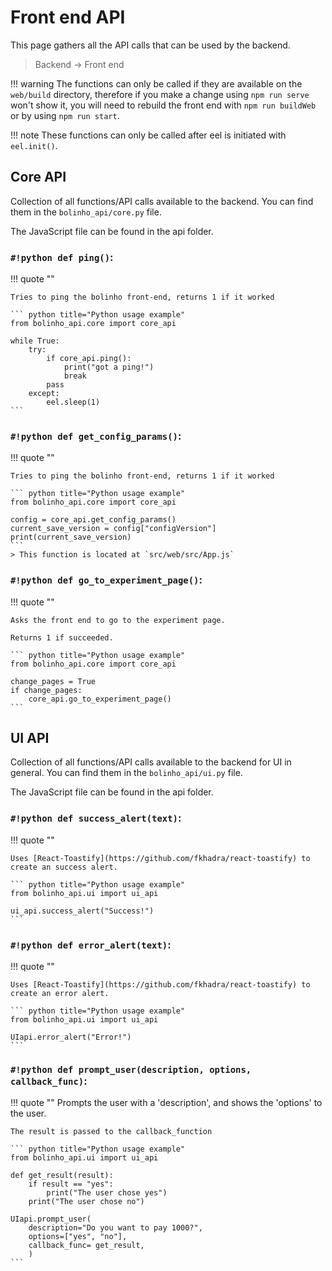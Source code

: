 <!--
 Copyright (C) 2023 Hefestus
 
 This file is part of Bolinho.
 
 Bolinho is free software: you can redistribute it and/or modify
 it under the terms of the GNU General Public License as published by
 the Free Software Foundation, either version 3 of the License, or
 (at your option) any later version.
 
 Bolinho is distributed in the hope that it will be useful,
 but WITHOUT ANY WARRANTY; without even the implied warranty of
 MERCHANTABILITY or FITNESS FOR A PARTICULAR PURPOSE.  See the
 GNU General Public License for more details.
 
 You should have received a copy of the GNU General Public License
 along with Bolinho.  If not, see <http://www.gnu.org/licenses/>.
-->
# Front end API

This page gathers all the API calls that can be used by the backend.

> Backend -> Front end

!!! warning
    The functions can only be called if they are available on the `web/build` directory, therefore if you make a change using `npm run serve` won't show it, you will need to rebuild the front end with `npm run buildWeb` or by using `npm run start`.

!!! note
    These functions can only be called after eel is initiated with `eel.init()`.


## Core API

Collection of all functions/API calls available to the backend. You can find them in the `bolinho_api/core.py` file.

The JavaScript file can be found in the api folder.

### `#!python def ping()`:
!!! quote ""

    Tries to ping the bolinho front-end, returns 1 if it worked

    ``` python title="Python usage example"
    from bolinho_api.core import core_api

    while True:
        try:
            if core_api.ping():
                print("got a ping!")
                break
            pass
        except:
            eel.sleep(1)
    ```

### `#!python def get_config_params()`:
!!! quote ""
    
    
    Tries to ping the bolinho front-end, returns 1 if it worked

    ``` python title="Python usage example"
    from bolinho_api.core import core_api
    
    config = core_api.get_config_params()
    current_save_version = config["configVersion"]
    print(current_save_version)
    ```
    > This function is located at `src/web/src/App.js`


### `#!python def go_to_experiment_page()`:
!!! quote ""

    Asks the front end to go to the experiment page.

    Returns 1 if succeeded.

    ``` python title="Python usage example"
    from bolinho_api.core import core_api

    change_pages = True
    if change_pages:
        core_api.go_to_experiment_page()
    ```


## UI API

Collection of all functions/API calls available to the backend for UI in general. You can find them in the `bolinho_api/ui.py` file.

The JavaScript file can be found in the api folder.

### `#!python def success_alert(text)`:
!!! quote ""

    Uses [React-Toastify](https://github.com/fkhadra/react-toastify) to create an success alert.

    ``` python title="Python usage example"
    from bolinho_api.ui import ui_api

    ui_api.success_alert("Success!")
    ```

### `#!python def error_alert(text)`:
!!! quote ""

    Uses [React-Toastify](https://github.com/fkhadra/react-toastify) to create an error alert.

    ``` python title="Python usage example"
    from bolinho_api.ui import ui_api

    UIapi.error_alert("Error!")
    ```

### `#!python def prompt_user(description, options, callback_func)`:
!!! quote ""
    Prompts the user with a 'description', and shows the 'options' to the user.

    The result is passed to the callback_function

    ``` python title="Python usage example"
    from bolinho_api.ui import ui_api

    def get_result(result):
        if result == "yes":
            print("The user chose yes")
        print("The user chose no")

    UIapi.prompt_user(
        description="Do you want to pay 1000?", 
        options=["yes", "no"], 
        callback_func= get_result,
        )
    ```